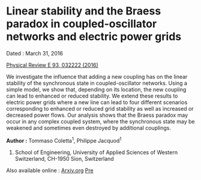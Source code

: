 #  Linear stability and the Braess paradox in coupled-oscillator networks and electric power grids

Dated : March 31, 2016

[Physical Review E 93, 032222 (2016)](http://dx.doi.org/10.1103/PhysRevE.93.032222)

We investigate the influence that adding a new coupling has on the linear stability of the synchronous state in coupled-oscillator networks. Using a simple model, we show that, depending on its location, the new coupling can lead to enhanced or reduced stability. We extend these results to electric power grids where a new line can lead to four different scenarios corresponding to enhanced or reduced grid stability as well as increased or decreased power flows. Our analysis shows that the Braess paradox may occur in any complex coupled system, where the synchronous state may be weakened and sometimes even destroyed by additional couplings.


**Author :** Tommaso Coletta<sup>1</sup>, Philippe Jacquod<sup>1</sup>
1) School of Engineering, University of Applied Sciences of Western Switzerland, CH-1950 Sion, Switzerland


Also available online : [Arxiv.org](https://arxiv.org/abs/1512.04266)
 [Pre](https://journals.aps.org/pre/abstract/10.1103/PhysRevE.93.032222)



